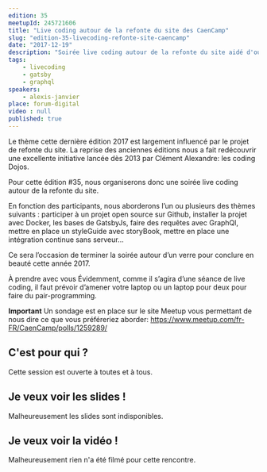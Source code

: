 ```yaml
---
edition: 35
meetupId: 245721606
title: "Live coding autour de la refonte du site des CaenCamp"
slug: "edition-35-livecoding-refonte-site-caencamp"
date: "2017-12-19"
description: "Soirée live coding autour de la refonte du site aidé d'outils open-source et de la plateforme Github."
tags:
    - livecoding
    - gatsby
    - graphql
speakers:
    - alexis-janvier
place: forum-digital
video : null
published: true
---
```


Le thème cette dernière édition 2017 est largement influencé par le projet de refonte du site. La reprise des anciennes éditions nous a fait redécouvrir une excellente initiative lancée dès 2013 par Clément Alexandre: les coding Dojos.

Pour cette édition #35, nous organiserons donc une soirée live coding autour de la refonte du site.

En fonction des participants, nous aborderons l’un ou plusieurs des thèmes suivants : participer à un projet open source sur Github, installer la projet avec Docker, les bases de GatsbyJs, faire des requêtes avec GraphQl, mettre en place un styleGuide avec storyBook, mettre en place une intégration continue sans serveur…

Ce sera l’occasion de terminer la soirée autour d’un verre pour conclure en beauté cette année 2017.

À prendre avec vous
Évidemment, comme il s’agira d’une séance de live coding, il faut prévoir d’amener votre laptop ou un laptop pour deux pour faire du pair-programming.

**Important**
Un sondage est en place sur le site Meetup vous permettant de nous dire ce que vous préféreriez aborder: https://www.meetup.com/fr-FR/CaenCamp/polls/1259289/

<!-- more -->

## C'est pour qui ?

Cette session est ouverte à toutes et à tous.

## Je veux voir les slides !

Malheureusement les slides sont indisponibles.

## Je veux voir la vidéo !

Malheureusement rien n'a été filmé pour cette rencontre.
